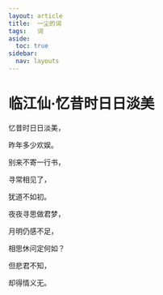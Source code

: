 ```yaml
---
layout: article 
title:  一尘的词
tags:   词
aside:
  toc: true
sidebar:
  nav: layouts
---
```

# 临江仙·忆昔时日日淡美

忆昔时日日淡美，

昨年多少欢娱。

别来不寄一行书，

寻常相见了，

犹道不如初。



夜夜寻思做君梦，

月明仍感不足，

相思休问定何如？

但悲君不知，

却得情义无。